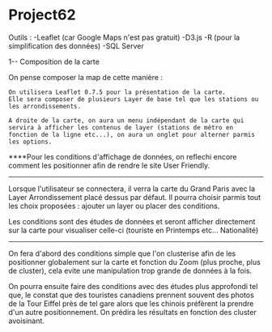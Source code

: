 # Project62

Outils :
	-Leaflet (car Google Maps n'est pas gratuit)
	-D3.js
	-R (pour la simplification des données)
	-SQL Server


1-- Composition de la carte

On pense composer la map de cette manière :

	On utilisera Leaflet 0.7.5 pour la présentation de la carte.
	Elle sera composer de plusieurs Layer de base tel que les stations ou les arrondissements.

    A droite de la carte, on aura un menu indépendant de la carte qui servira à afficher les contenus de layer (stations de métro en fonction de la ligne etc...), on aura un onglet pour alterner parmis les options.
	
****Pour les conditions d'affichage de données, on reflechi encore comment les positionner afin de rendre le site User Friendly.

_____

Lorsque l'utilisateur se connectera, il verra la carte du Grand Paris avec la Layer Arrondissement placé dessus par défaut.
Il pourra choisir parmis tout les choix proposées : ajouter un layer ou placer des conditions.

Les conditions sont des études de données et seront afficher directement sur la carte pour visualiser celle-ci (touriste en Printemps etc... Nationalité)

____
On fera d'abord des conditions simple que l'on clusterise afin de les positionner globalement sur la carte et fonction du Zoom (plus proche, plus de cluster), cela evite une manipulation trop grande de données à la fois.

On pourra ensuite faire des conditions avec des études plus approfondi tel que, le constat que des touristes canadiens prennent souvent des photos de la Tour Eiffel près de tel gare alors que les chinois préfèrent la prendre d'un autre positionnement.
On prédira les résultats en fonction des cluster avoisinant.
	

    
